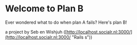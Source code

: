 # Welcome to Plan B

Ever wondered what to do when plan A fails?
Here's plan B!


a project by Seb en Wishjuh ([http://localhost.socialr.nl:3000/](http://localhost.socialr.nl:3000/ "Rails s"))